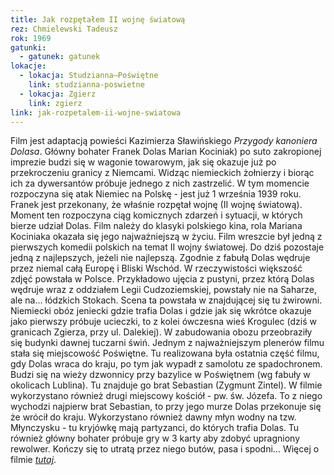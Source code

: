 ```yaml
---
title: Jak rozpętałem II wojnę światową
rez: Chmielewski Tadeusz
rok: 1969
gatunki: 
  - gatunek: gatunek
lokacje:
  - lokacja: Studzianna–Poświętne
    link: studzianna-poswietne
  - lokacja: Zgierz
    link: zgierz
link: jak-rozpetalem-ii-wojne-swiatowa
---
```

Film jest adaptacją powieści Kazimierza Sławińskiego *Przygody kanoniera Dolasa*. Główny bohater Franek Dolas Marian Kociniak) po suto zakropionej imprezie budzi się w wagonie towarowym, jak się okazuje już po przekroczeniu granicy z Niemcami. Widząc niemieckich żołnierzy i biorąc ich za dywersantów próbuje jednego z nich zastrzelić. W tym momencie rozpoczyna się atak Niemiec na Polskę - jest już 1 września 1939 roku. Franek jest przekonany, że właśnie rozpętał wojnę (II wojnę światową). Moment ten rozpoczyna ciąg komicznych zdarzeń i sytuacji, w których bierze udział Dolas. 
Film należy do klasyki polskiego kina, rola Mariana Kociniaka okazała się jego najważniejszą w życiu. Film wreszcie był jedną z pierwszych komedii polskich na temat II wojny światowej. Do dziś pozostaje jedną z najlepszych, jeżeli nie najlepszą.
Zgodnie z fabułą Dolas wędruje przez niemal całą Europę i Bliski Wschód. W rzeczywistości większość zdjęć powstała w Polsce. Przykładowo ujęcia z pustyni, przez którą Dolas wędruje wraz z oddziałem Legii Cudzoziemskiej, powstały nie na Saharze, ale na... łódzkich Stokach. Scena ta powstała w znajdującej się tu żwirowni. Niemiecki obóz jeniecki gdzie trafia Dolas i gdzie jak się wkrótce okazuje jako pierwszy próbuje ucieczki, to z kolei ówczesna wieś Krogulec (dziś w granicach Zgierza, przy ul. Dalekiej). W zabudowania obozu przeobraziły się budynki dawnej tuczarni świń.
Jednym z najważniejszym plenerów filmu stała się miejscowość Poświętne. Tu realizowana była ostatnia część filmu, gdy Dolas wraca do kraju, po tym jak wypadł z samolotu ze spadochronem. Budzi się na wieży dzwonnicy przy bazylice w Poświętnem (wg fabuły w okolicach Lublina). Tu znajduje go brat Sebastian (Zygmunt Zintel). W filmie wykorzystano również drugi miejscowy kościół - pw. św. Józefa. To z niego wychodzi najpierw brat Sebastian, to przy jego murze Dolas przekonuje się że wrócił do kraju. Wykorzystano również dawny młyn wodny na tzw. Młynczysku - tu kryjówkę mają partyzanci, do których trafia Dolas. Tu również główny bohater próbuje gry w 3 karty aby zdobyć upragniony rewolwer. Kończy się to utratą przez niego butów, pasa i spodni...
Więcej o filmie [*tutaj*](http://www.filmpolski.pl/fp/index.php?film=12111).
